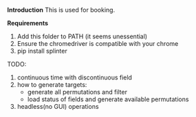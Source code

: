**Introduction**
This is used for booking.

**Requirements**
1. Add this folder to PATH (it seems unessential)
2. Ensure the chromedriver is compatible with your chrome
3. pip install splinter

TODO:
1. continuous time with discontinuous field
2. how to generate targets:
    * generate all permutations and filter
    * load status of fields and generate available permutations
3. headless(no GUI) operations
